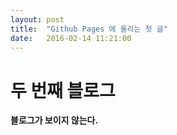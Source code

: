 ```yaml
---
layout: post
title:  "Github Pages 에 올리는 첫 글"
date:   2016-02-14 11:21:00
---
```


# 두 번째 블로그

**블로그가 보이지 않는다.**
